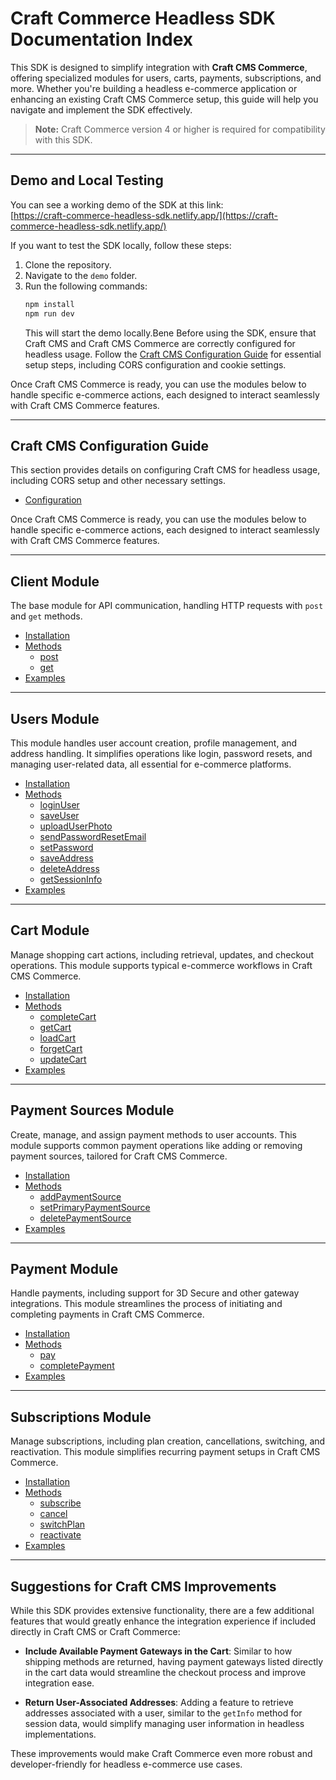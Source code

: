 # Craft Commerce Headless SDK Documentation Index

This SDK is designed to simplify integration with **Craft CMS Commerce**, offering specialized modules for users, carts, payments, subscriptions, and more. Whether you're building a headless e-commerce application or enhancing an existing Craft CMS Commerce setup, this guide will help you navigate and implement the SDK effectively.

> **Note:** Craft Commerce version 4 or higher is required for compatibility with this SDK.

---

## Demo and Local Testing

You can see a working demo of the SDK at this link:  
[https://craft-commerce-headless-sdk.netlify.app/](https://craft-commerce-headless-sdk.netlify.app/)

If you want to test the SDK locally, follow these steps:
1. Clone the repository.
2. Navigate to the `demo` folder.
3. Run the following commands:
   ```bash
   npm install
   npm run dev
   ```
   This will start the demo locally.Bene Before using the SDK, ensure that Craft CMS and Craft CMS Commerce are correctly configured for headless usage. Follow the [Craft CMS Configuration Guide](./doc/CONFIGURATION.md) for essential setup steps, including CORS configuration and cookie settings.

Once Craft CMS Commerce is ready, you can use the modules below to handle specific e-commerce actions, each designed to interact seamlessly with Craft CMS Commerce features.

---

## Craft CMS Configuration Guide

This section provides details on configuring Craft CMS for headless usage, including CORS setup and other necessary settings.

- [Configuration](./doc/CONFIGURATION.md)

Once Craft CMS Commerce is ready, you can use the modules below to handle specific e-commerce actions, each designed to interact seamlessly with Craft CMS Commerce features.

---

## Client Module

The base module for API communication, handling HTTP requests with `post` and `get` methods.

- [Installation](./doc/CLIENT.md#installation)
- [Methods](./doc/CLIENT.md#methods)
  - [post](./doc/CLIENT.md#post)
  - [get](./doc/CLIENT.md#get)
- [Examples](./doc/CLIENT.md#examples)

---

## Users Module

This module handles user account creation, profile management, and address handling. It simplifies operations like login, password resets, and managing user-related data, all essential for e-commerce platforms.

- [Installation](./doc/USERS.md#installation)
- [Methods](./doc/USERS.md#methods)
  - [loginUser](./doc/USERS.md#loginuser)
  - [saveUser](./doc/USERS.md#saveuser)
  - [uploadUserPhoto](./doc/USERS.md#uploaduserphoto)
  - [sendPasswordResetEmail](./doc/USERS.md#sendpasswordresetemail)
  - [setPassword](./doc/USERS.md#setpassword)
  - [saveAddress](./doc/USERS.md#saveaddress)
  - [deleteAddress](./doc/USERS.md#deleteaddress)
  - [getSessionInfo](./doc/USERS.md#getsessioninfo)
- [Examples](./doc/USERS.md#examples)

---

## Cart Module

Manage shopping cart actions, including retrieval, updates, and checkout operations. This module supports typical e-commerce workflows in Craft CMS Commerce.

- [Installation](./doc/CART.md#installation)
- [Methods](./doc/CART.md#methods)
  - [completeCart](./doc/CART.md#completecart)
  - [getCart](./doc/CART.md#getcart)
  - [loadCart](./doc/CART.md#loadcart)
  - [forgetCart](./doc/CART.md#forgetcart)
  - [updateCart](./doc/CART.md#updatecart)
- [Examples](./doc/CART.md#examples)

---

## Payment Sources Module

Create, manage, and assign payment methods to user accounts. This module supports common payment operations like adding or removing payment sources, tailored for Craft CMS Commerce.

- [Installation](./doc/PAYMENT_SOURCES.md#installation)
- [Methods](./doc/PAYMENT_SOURCES.md#methods)
  - [addPaymentSource](./doc/PAYMENT_SOURCES.md#addpaymentsource)
  - [setPrimaryPaymentSource](./doc/PAYMENT_SOURCES.md#setprimarypaymentsource)
  - [deletePaymentSource](./doc/PAYMENT_SOURCES.md#deletepaymentsource)
- [Examples](./doc/PAYMENT_SOURCES.md#examples)

---

## Payment Module

Handle payments, including support for 3D Secure and other gateway integrations. This module streamlines the process of initiating and completing payments in Craft CMS Commerce.

- [Installation](./doc/PAYMENT.md#installation)
- [Methods](./doc/PAYMENT.md#methods)
  - [pay](./doc/PAYMENT.md#pay)
  - [completePayment](./doc/PAYMENT.md#completepayment)
- [Examples](./doc/PAYMENT.md#examples)

---

## Subscriptions Module

Manage subscriptions, including plan creation, cancellations, switching, and reactivation. This module simplifies recurring payment setups in Craft CMS Commerce.

- [Installation](./doc/SUBSCRIPTIONS.md#installation)
- [Methods](./doc/SUBSCRIPTIONS.md#methods)
  - [subscribe](./doc/SUBSCRIPTIONS.md#subscribe)
  - [cancel](./doc/SUBSCRIPTIONS.md#cancel)
  - [switchPlan](./doc/SUBSCRIPTIONS.md#switchplan)
  - [reactivate](./doc/SUBSCRIPTIONS.md#reactivate)
- [Examples](./doc/SUBSCRIPTIONS.md#examples)

---

## Suggestions for Craft CMS Improvements

While this SDK provides extensive functionality, there are a few additional features that would greatly enhance the integration experience if included directly in Craft CMS or Craft Commerce:

- **Include Available Payment Gateways in the Cart**: Similar to how shipping methods are returned, having payment gateways listed directly in the cart data would streamline the checkout process and improve integration ease.

- **Return User-Associated Addresses**: Adding a feature to retrieve addresses associated with a user, similar to the `getInfo` method for session data, would simplify managing user information in headless implementations.

These improvements would make Craft Commerce even more robust and developer-friendly for headless e-commerce use cases.









